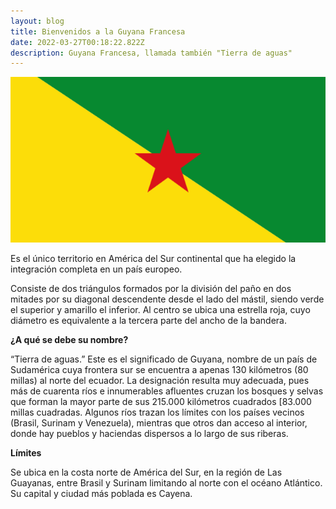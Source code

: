 ```yaml
---
layout: blog
title: Bienvenidos a la Guyana Francesa
date: 2022-03-27T00:18:22.822Z
description: Guyana Francesa, llamada también "Tierra de aguas"
---
```

![bandera de Guyana](../../src/images/guyana-francesa.png)

Es el único territorio en América del Sur continental que ha elegido la integración completa en un país europeo.

Consiste de dos triángulos formados por la división del paño en dos mitades por su diagonal descendente desde el lado del mástil, siendo verde el superior y amarillo el inferior. Al centro se ubica una estrella roja, cuyo diámetro es equivalente a la tercera parte del ancho de la bandera.

**¿A qué se debe su nombre?**

“Tierra de aguas.” Este es el significado de Guyana, nombre de un país de Sudamérica cuya frontera sur se encuentra a apenas 130 kilómetros (80 millas) al norte del ecuador. La designación resulta muy adecuada, pues más de cuarenta ríos e innumerables afluentes cruzan los bosques y selvas que forman la mayor parte de sus 215.000 kilómetros cuadrados [83.000 millas cuadradas. Algunos ríos trazan los límites con los países vecinos (Brasil, Surinam y Venezuela), mientras que otros dan acceso al interior, donde hay pueblos y haciendas dispersos a lo largo de sus riberas.

**Límites**

Se ubica en la costa norte de América del Sur, en la región de Las Guayanas, entre Brasil y Surinam limitando al norte con el océano Atlántico. Su capital y ciudad más poblada es Cayena.